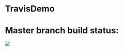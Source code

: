 # TravisDemo
# Master branch build status: 
![](https://travis-ci.org/thienpham234/TravisDemo.svg?branch=master)
